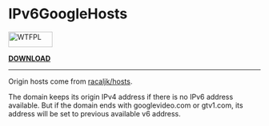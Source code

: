 # IPv6GoogleHosts

<a href="http://www.wtfpl.net/"><img src="http://www.wtfpl.net/wp-content/uploads/2012/12/wtfpl-badge-1.png" width="88" height="31" alt="WTFPL" /></a>

[**DOWNLOAD**](https://github.com/neveralso/IPv6GoogleHosts/releases)

---

Origin hosts come from [racaljk/hosts](https://github.com/racaljk/hosts).

The domain keeps its origin IPv4 address if there is no IPv6 address available. But if the domain ends with googlevideo.com or gtv1.com, its address will be set to previous available v6 address.

